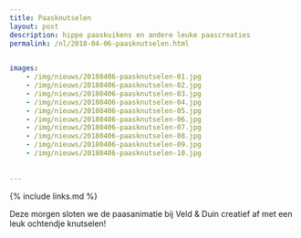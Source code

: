 ```yaml
---
title: Paasknutselen
layout: post
description: hippe paaskuikens en andere leuke paascreaties
permalink: /nl/2018-04-06-paasknutselen.html

    
images: 
    - /img/nieuws/20180406-paasknutselen-01.jpg
    - /img/nieuws/20180406-paasknutselen-02.jpg
    - /img/nieuws/20180406-paasknutselen-03.jpg
    - /img/nieuws/20180406-paasknutselen-04.jpg
    - /img/nieuws/20180406-paasknutselen-05.jpg
    - /img/nieuws/20180406-paasknutselen-06.jpg
    - /img/nieuws/20180406-paasknutselen-07.jpg
    - /img/nieuws/20180406-paasknutselen-08.jpg
    - /img/nieuws/20180406-paasknutselen-09.jpg
    - /img/nieuws/20180406-paasknutselen-10.jpg
    
    
---
```


{% include links.md %}


Deze morgen sloten we de paasanimatie bij Veld & Duin creatief af met een leuk ochtendje knutselen!